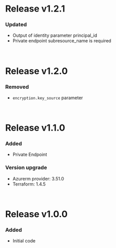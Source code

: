 # Release v1.2.1
### Updated
- Output of identity parameter principal_id
- Private endpoint subresource_name is required

&nbsp;

# Release v1.2.0
### Removed
- `encryption.key_source` parameter

&nbsp;

# Release v1.1.0
### Added
- Private Endpoint
### Version upgrade
- Azurerm provider: 3.51.0
- Terraform: 1.4.5

&nbsp;

# Release v1.0.0
### Added
- Initial code